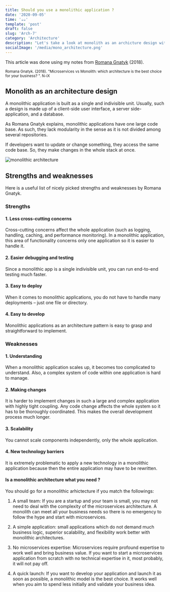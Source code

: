 ```yaml
---
title: Should you use a monolithic application ?
date: '2020-09-05'
time: '☕️☕️'
template: 'post'
draft: false
slug: 'Arch-7'
category: 'Architecture'
description: "Let's take a look at monolith as an archicture design with Romana Gnatyk"
socialImage: '/media/mono_architecture.png'
---
```


This article was done using my notes from [Romana Gnatyk](https://www.n-ix.com/microservices-vs-monolith-which-architecture-best-choice-your-business/) (2018).

<sub>Romana Gnatyk. (2018). "Microservices vs Monolith: which architecture is the best choice for your business?
". N-iX</sub>

## Monolith as an architecture design

A monolithic application is built as a single and indivisible unit. Usually, such a design is made up of a client-side user interface, a server side-application, and a database.

As Romana Gnatyk explains, monolithic applications have one large code base. As such, they lack modularity in the sense as it is not divided among several repositories.

If developers want to update or change something, they access the same code base. So, they make changes in the whole stack at once.

![monolithic architecture](/media/mono_architecture.png)

## Strengths and weaknesses

Here is a useful list of nicely picked strengths and weaknesses by Romana Gnatyk.

### Strengths

#### 1. Less cross-cutting concerns

Cross-cutting concerns affect the whole application (such as logging, handling, caching, and performance monitoring). In a monolithic application, this area of functionality concerns only one application so it is easier to handle it.

#### 2. Easier debugging and testing

Since a monolithic app is a single indivisible unit, you can run end-to-end testing much faster.

#### 3. Easy to deploy

When it comes to monolithic applications, you do not have to handle many deployments – just one file or directory.

#### 4. Easy to develop

Monolithic applications as an architecture pattern is easy to grasp and straightforward to implement.

### Weaknesses

#### 1. Understanding

When a monolithic application scales up, it becomes too complicated to understand. Also, a complex system of code within one application is hard to manage.

#### 2. Making changes

It is harder to implement changes in such a large and complex application with highly tight coupling. Any code change affects the whole system so it has to be thoroughly coordinated. This makes the overall development process much longer.

#### 3. Scalability

You cannot scale components independently, only the whole application.

#### 4. New technology barriers

It is extremely problematic to apply a new technology in a monolithic application because then the entire application may have to be rewritten.

#### Is a monolithic architecture what you need ? 

You should go for a monolithic arhictecture if you match the followings: 

1. A small team: If you are a startup and your team is small, you may not need to deal with the complexity of the microservices architecture. A monolith can meet all your business needs so there is no emergency to follow the hype and start with microservices.

2. A simple application: small applications which do not demand much business logic, superior scalability, and flexibility work better with monolithic architectures.

3. No microservices expertise:  Microservices require profound expertise to work well and bring business value. If you want to start a microservices application from scratch with no technical expertise in it, most probably, it will not pay off.

4. A quick launch: If you want to develop your application and launch it as soon as possible, a monolithic model is the best choice. It works well when you aim to spend less initially and validate your business idea.